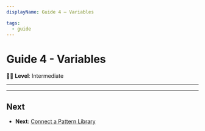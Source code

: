 ```yaml
---
displayName: Guide 4 – Variables

tags:
  - guide
---
```


# Guide 4 - Variables

:woman_student: **Level**: Intermediate

---

---

## Next

* **Next**: [Connect a Pattern Library](./doc/docs/guides/library?guides-enabled=true)
